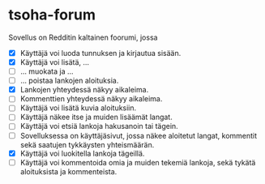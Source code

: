 # tsoha-forum
Sovellus on Redditin kaltainen foorumi, jossa
- [X] Käyttäjä voi luoda tunnuksen ja kirjautua sisään.
- [X] Käyttäjä voi lisätä, ...
- [ ] ... muokata ja ...
- [ ] ... poistaa lankojen aloituksia.
- [X] Lankojen yhteydessä näkyy aikaleima.
- [ ] Kommenttien yhteydessä näkyy aikaleima.
- [ ] Käyttäjä voi lisätä kuvia aloituksiin.
- [ ] Käyttäjä näkee itse ja muiden lisäämät langat.
- [ ] Käyttäjä voi etsiä lankoja hakusanoin tai tägein.
- [ ] Sovelluksessa on käyttäjäsivut, jossa näkee aloitetut langat, kommentit sekä saatujen tykkäysten yhteismäärän.
- [X] Käyttäjä voi luokitella lankoja tägeillä.
- [ ] Käyttäjä voi kommentoida omia ja muiden tekemiä lankoja, sekä tykätä aloituksista ja kommenteista.
